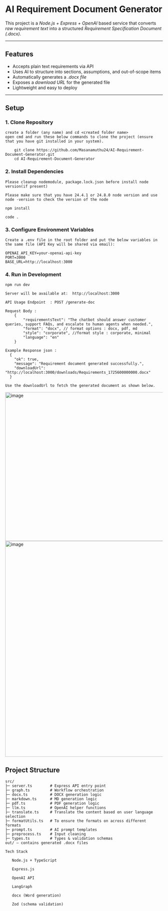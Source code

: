 # AI Requirement Document Generator

  This project is a *Node.js + Express + OpenAI* based service that converts *raw requirement text* into a structured *Requirement Specification Document (.docx)*.
  
  ---

## Features
  - Accepts plain text requirements via API  
  - Uses AI to structure into sections, assumptions, and out-of-scope items  
  - Automatically generates a *.docx file*  
  - Exposes a *download URL* for the generated file  
  - Lightweight and easy to deploy  
  
  ---

## Setup

  ### 1. Clone Repository
    create a folder (any name) and cd <created folder name>
    open cmd and run these below commands to clone the project (ensure that you have git installed in your system).
    
        git clone https://github.com/Masanamuthu24/AI-Requirement-Document-Generator.git
        cd AI-Requirement-Document-Generator
  
  ### 2. Install Dependencies
    Please cleanup nodemodule, package.lock.json before install node version(if present)
    
    Please make sure that you have 24.4.1 or 24.8.0 node version and use node -version to check the version of the node
    
    npm install
    
    code .
    
  ### 3. Configure Environment Variables
  
    Create a .env file in the root folder and put the below variables in the same file (API Key will be shared via email):
    
    OPENAI_API_KEY=your-openai-api-key
    PORT=3000
    BASE_URL=http://localhost:3000
  
  ### 4. Run in Development
  
    npm run dev
    
    Server will be available at:  http://localhost:3000
    
    API Usage Endpoint  : POST /generate-doc
    
    Request Body :
        {
            "requirementsText": "The chatbot should answer customer queries, support FAQs, and escalate to human agents when needed.",
            "format": "docx", // format options : docx, pdf, md
            "style": "corporate", //format style : corporate, minimal 
            "language": "en"
        }

    Example Response json :
      {
        "ok": true,
        "message": "Requirement document generated successfully.",
        "downloadUrl": "http://localhost:3000/downloads/Requirements_1725600000000.docx"
      }
      
    Use the downloadUrl to fetch the generated document as shown below.
<img width="829" height="475" alt="image" src="https://github.com/user-attachments/assets/cc139fc8-49fd-4a96-9494-3c504bd97815" />

<img width="1209" height="689" alt="image" src="https://github.com/user-attachments/assets/1aab5894-5d7f-481f-a425-45215c872c08" />

  
  ## Project Structure
  
    src/
    ├─ server.ts        # Express API entry point
    ├─ graph.ts         # Workflow orchestration
    ├─ docx.ts          # DOCX generation logic
    ├─ markdown.ts      # MD generation logic
    ├─ pdf.ts           # PDF generation logic
    ├─ llm.ts           # OpenAI helper functions
    ├─ translate.ts     # Translate the content based on user language selection
    ├─ formatUtils.ts   # To ensure the formats on across different formats
    ├─ prompt.ts        # AI prompt templates
    ├─ preprocess.ts    # Input cleaning
    ├─ types.ts         # Types & validation schemas
    out/ – contains generated .docx files
  
    Tech Stack
    
       Node.js + TypeScript
  
       Express.js
  
       OpenAI API
  
       LangGraph
  
       docx (Word generation)
  
       Zod (schema validation)
